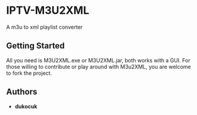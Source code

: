 # IPTV-M3U2XML
A m3u to xml playlist converter

## Getting Started

All you need is M3U2XML.exe or M3U2XML.jar, both works with a GUI.
For those willing to contribute or play around with M3u2XML, you are welcome to fork the project.

## Authors

* **dukocuk** 
